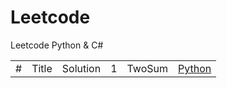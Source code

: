 # Leetcode
Leetcode Python & C#


<table>
<tr>
    <td>#</td>
    <td>Title</td>    
    <td>Solution</td>
    <td>1</td>
    <td>TwoSum</td>
    <td><a href="https://github.com/Eddie02582/Leetcode/blob/master/Python/001_TwoSum.py">Python</a></td>    
    
    
<tr/>


</table>